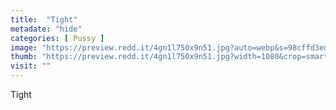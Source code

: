 ```yaml
---
title:  "Tight"
metadate: "hide"
categories: [ Pussy ]
image: "https://preview.redd.it/4gn1l750x9n51.jpg?auto=webp&s=98cffd3ed14914b4d84421f53aead58bf43dce3d"
thumb: "https://preview.redd.it/4gn1l750x9n51.jpg?width=1080&crop=smart&auto=webp&s=6045db6b21227ee73ccc7db602179f44cd34d6b1"
visit: ""
---
```

Tight
